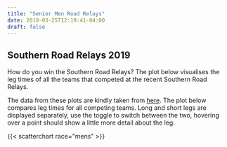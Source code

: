 ```yaml
---
title: "Senior Men Road Relays"
date: 2019-03-25T12:19:41-04:00
draft: false
---
```

## Southern Road Relays 2019



How do you win the Southern Road Relays? The plot below visualises the leg times of all the teams that competed at the recent 
Southern Road Relays.

The data from these plots are kindly taken from [here](http://www.mkac.org.uk/static/19seaarelay/19seaaheader.htm). The 
plot below compares leg times for all competing teams. Long and short legs are displayed separately, use the toggle to 
switch between the two, hovering over a point should show a little more detail about the leg.

  
 {{< scatterchart race="mens" >}}

